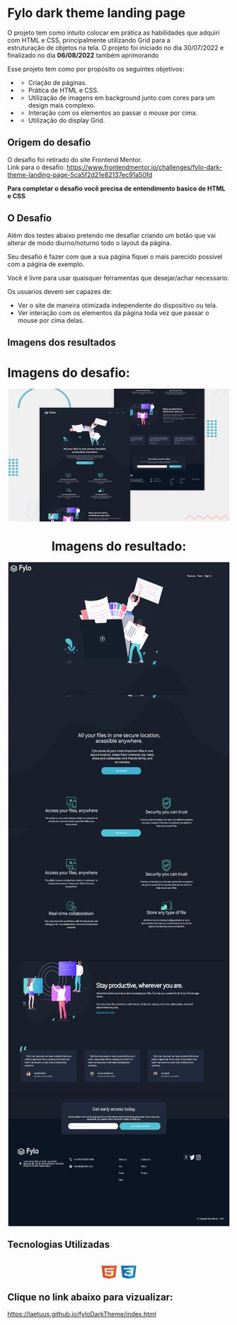 <h1 align="centre"> Fylo dark theme landing page</h1>

O projeto tem como intuito colocar em prática as habilidades que adquiri com HTML e CSS, principalmente utilizando Grid para a </br> estruturação de objetos na tela. O projeto foi iniciado no dia 30/07/2022 e finalizado no dia **06/08/2022** também aprimorando </br>

Esse projeto tem como por propósito os seguintes objetivos:

* - Criação de páginas.
* - Prática de HTML e CSS.
* - Utilização de imagens em background junto com cores para um design mais complexo.
* - Interação com os elementos ao passar o mouse por cima.
* - Utilização do display Grid.

<h2 align="centre"> Origem do desafio</h2>

O desafio foi retirado do site Frontend Mentor.</br>
Link para o desafio:
https://www.frontendmentor.io/challenges/fylo-dark-theme-landing-page-5ca5f2d21e82137ec91a50fd


**Para completar o desafio você precisa de entendimento basico de HTML e CSS**

## O Desafio

Além dos testes abaixo pretendo me desafiar criando um botão que vai alterar de modo diurno/noturno todo o layout da página.

Seu desafio é fazer com que a sua página fiquei o mais parecido possível com a página de exemplo.

Você é livre para usar quaisquer ferramentas que desejar/achar necessario.

Os usuarios devem ser capazes de: 

- Ver o site de maneira otimizada independente do dispositivo ou tela.
- Ver interação com os elementos da página toda vez que passar o mouse por cima delas.

<h2 align="centre">Imagens dos resultados</h2>

# Imagens do desafio: 
<div align="center">
<img align="center" alt="Design do site" height="300" width="500" src="./design/desktop-preview.jpg">

# Imagens do resultado:
<img align="center" alt="Design do site" height="300" width="500" src="./design/header_resultado.png">
<img align="center" alt="Design do site" height="300" width="500" src="./design/main_resultado.png">
<img align="center" alt="Design do site" height="300" width="500" src="./design/main_resultado1.png">
<img align="center" alt="Design do site" height="300" width="500" src="./design/main_resultado2.png">
<img align="center" alt="Design do site" height="300" width="500" src="./design/footer_resultado.png">
</div>

<h2 align="centre">Tecnologias Utilizadas</h2>

<div align="center">
     <div style="display: inline_block margin-left:auto margin-rigth:auto"><br>  
       <img align="center" alt="HTML icon" height="30" width="40" src="https://raw.githubusercontent.com/devicons/devicon/master/icons/html5/html5-original.svg">
       <img align="center" alt="CSS icon" height="30" width="40" src="https://raw.githubusercontent.com/devicons/devicon/master/icons/css3/css3-original.svg">
    </div>
</div>

## Clique no link abaixo para vizualizar: 
https://laetuus.github.io/fyloDarkTheme/index.html

